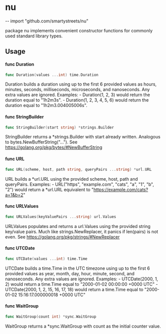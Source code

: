 # nu
--
    import "github.com/smartystreets/nu"

package nu implements convenient constructor functions for commonly used
standard library types.

## Usage

#### func  Duration

```go
func Duration(values ...int) time.Duration
```
Duration builds a duration using up to the first 6 provided values as hours,
minutes, seconds, milliseconds, microseconds, and nanoseconds. Any extra values
are ignored. Examples: - Duration(1, 2, 3) would return the duration equal to
"1h2m3s". - Duration(1, 2, 3, 4, 5, 6) would return the duration equal to
"1h2m3.004005006s".

#### func  StringBuilder

```go
func StringBuilder(start string) *strings.Builder
```
StringBuilder returns a *strings.Builder with start already written. Analogous
to bytes.NewBufferString("..."). See
https://golang.org/pkg/bytes/#NewBufferString

#### func  URL

```go
func URL(scheme, host, path string, queryPairs ...string) *url.URL
```
URL builds a *url.URL using the provided scheme, host, path and queryPairs.
Examples: - URL("https", "example.com", "cats", "a", "1", "b", "2") would return
a *url.URL equivalent to "https://example.com/cats?a=1&b=2"

#### func  URLValues

```go
func URLValues(keyValuePairs ...string) url.Values
```
URLValues populates and returns a url.Values using the provided string key/value
pairs. Much like strings.NewReplacer, it panics if len(pairs) is not even. See
https://golang.org/pkg/strings/#NewReplacer

#### func  UTCDate

```go
func UTCDate(values ...int) time.Time
```
UTCDate builds a time.Time in the UTC timezone using up to the first 6 provided
values as year, month, day, hour, minute, second, and nanoseconds. Any extra
values are ignored. Examples: - UTCDate(2000, 1, 2) would return a time.Time
equal to "2000-01-02 00:00:00 +0000 UTC" - UTCDate(2000, 1, 2, 15, 16, 17, 18)
would return a time.Time equal to "2000-01-02 15:16:17.000000018 +0000 UTC"

#### func  WaitGroup

```go
func WaitGroup(count int) *sync.WaitGroup
```
WaitGroup returns a *sync.WaitGroup with count as the initial counter value.
